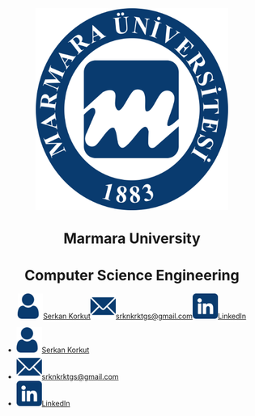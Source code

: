<div align="center" >
    <a href="https://www.marmara.edu.tr" target="blank"><img align="center" alt="Discord" src="/icons/Marun_logo1.png" height="400"/></a>
    
  <br>
    
# **Marmara University**
# **Computer Science Engineering**   
</div>


<div style= "display: flex; justify-content: center; align-items: center">
        <div style="vertical-align: middle"><img src="/icons/user.png" width="50"><a href="https://github.com/serkankorkut17/">Serkan Korkut</a></div>
        <div style="vertical-align: middle"><img src="/icons/email.png" width="50"><a href="srknkrktgs@gmail.com">srknkrktgs@gmail.com</a></div>
        <div style="vertical-align: middle"><img src="/icons/linkedin.png" width="50"><a href="https://www.linkedin.com/in/serkankorkut17/">LinkedIn</a></div>
</div>

<div>
    <ul>
        <li><div><img src="/icons/user.png" width="50"><a href="https://github.com/serkankorkut17/">Serkan Korkut</a></div></li>
        <li><div><img src="/icons/email.png" width="50"><a href="srknkrktgs@gmail.com">srknkrktgs@gmail.com</a></div></li>
        <li><div><img src="/icons/linkedin.png" width="50"><a href="https://www.linkedin.com/in/serkankorkut17/">LinkedIn</a></div></li>
    </ul>
</div>
